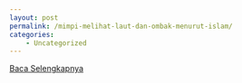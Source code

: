 ```yaml
---
layout: post
permalink: /mimpi-melihat-laut-dan-ombak-menurut-islam/
categories:
    - Uncategorized
---
```


[Baca Selengkapnya](/02)